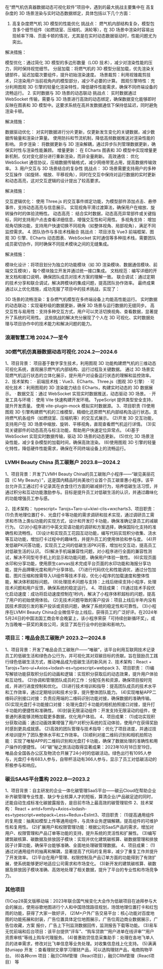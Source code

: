 
在“燃气机仿真器数据动态可视化软件”项目中，遇到的最大挑战主要集中在 高复杂度的 3D 场景渲染与实时动态数据绑定，具体包括以下几个方面：

1. 高复杂度燃气机 3D 模型的性能优化
挑战点：
燃气机内部结构复杂，模型包含多个细节组件（如燃烧室、压缩机、涡轮等），在 3D 场景中渲染时容易出现帧率下降、页面卡顿的情况，尤其是在实时动态数据驱动时，性能问题尤为突出。

解决措施：

模型优化：通过简化 3D 模型的多边形数量（LOD 技术），减少对渲染性能的压力，同时保持视觉细节。
分层加载：将燃气机的 3D 模型分层加载，优先渲染关键部件，延迟加载次要组件，提升初始渲染速度。
场景裁剪：利用视锥裁剪技术，只渲染用户当前视角内的模型部分，减少不必要的计算。
图观引擎特性：充分利用图观 3D 引擎的轻量化渲染特性，降低硬件性能需求，确保不同终端设备的流畅运行。
2. 实时数据与 3D 场景的动态联动
挑战点：
实时数据通过 WebSocket 传输，需要与 3D 场景进行高效的动态绑定，确保数据变化能够即时反映在图表和 3D 模型中。这要求系统在高并发数据通信下保持低延迟，同时避免渲染卡顿。

解决措施：

数据驱动优化：
对实时数据进行分片更新，仅更新发生变化的关键数据，减少数据传输量和渲染计算量。
使用防抖和节流机制，降低高频数据推送对渲染性能的影响。
异步渲染：
将数据更新与 3D 渲染解耦，通过异步队列管理数据更新，确保实时性与渲染性能兼顾。
增量更新：
在 ECharts 图表和 3D 模型中实现增量更新机制，仅对变化部分进行重新渲染，而非全量刷新。
高效通信：
优化 WebSocket 通信协议，压缩数据传输格式，减少网络带宽占用，提高数据传输效率。
3. 用户交互与 3D 场景结合的复杂性
挑战点：
3D 场景需要支持用户的多种交互操作（如旋转、缩放、平移视角），同时在交互中保持对运行数据的实时更新和动态高亮，这对交互逻辑的设计提出了较高要求。

解决措施：

交互逻辑优化：
使用 Three.js 的交互事件绑定功能，为模型部件添加点击、悬停事件，支持动态高亮与信息展示。
实现视角平滑过渡算法，确保用户在缩放、旋转操作时的体验流畅性。
动态高亮：
结合实时数据，动态高亮异常部件或关键指标，同时支持用户点击查看详细信息，增强交互性和可用性。
多视角支持：
增加视角切换功能，支持用户快速切换不同视角（如整体视角、局部视角），满足不同监控需求。
4. 团队协作与多技术栈融合
挑战点：
项目涉及 Vue3 前端框架、图观 3D 引擎、ECharts 动态图表、WebSocket 实时通信等多种技术栈，需要团队成员密切协作，同时确保不同技术模块之间的无缝集成。

解决措施：

模块化设计：将项目划分为独立的功能模块（如 3D 渲染模块、数据通信模块、前端交互模块），每个模块独立开发并通过统一接口集成。
文档规范：编写详细的开发文档和接口说明，确保团队成员对技术方案的理解一致。
联合调试：通过定期的技术分享和联合调试，解决跨模块的集成问题，提高团队协作效率。
最终成果
通过以上优化措施，成功克服了项目中的技术挑战，实现了：

3D 场景的流畅渲染：复杂燃气机模型在多终端设备上均能高性能运行。
实时数据的动态联动：实现毫秒级的数据更新，确保 3D 场景与运行数据的无缝同步。
高交互性与易用性：支持多种交互方式，用户可以灵活切换视角、查看数据，显著提升了系统的可用性。
这些挑战的解决充分展现了个人在 3D 可视化、实时数据处理与项目协作中的技术能力和解决问题的能力。


### 浪潮智慧工地                       2024.7—至今

### 3D燃气机仿真器数据动态可视化      2024.2—2024.6
1、项目背景：
项目基于数字孪生技术，利用图观 3D 功能构建燃气机的三维动态可视化系统，直观展示燃气机内部结构、运行过程及关键数据。
通过 3D 场景实现燃气机运行状态的立体化展示，提升用户对设备运行状态的理解和监控效率。
2、技术架构：
·  前端技术栈：Vue3、ECharts、Three.js（图观 3D 引擎）
·  可视化技术：利用图观的 3D 渲染能力结合 ECharts，构建实时动态的 3D 数据展示。
·  数据交互：通过 WebSocket 实现实时数据推送，动态驱动 3D 场景。
·  开发工具与环境： 
使用 Vite 快速构建开发环境。
TypeScript 提供类型安全支持，提升开发质量。
使用 vite-plugin-mock 模拟实时数据源。
3、项目职责
(1)使用图观 3D 引擎构建燃气机的三维模型，精细化还原燃气机内部结构及运行状态。支持燃气机各组件（如燃烧室、压缩机等）的交互式展示。
(2)开发 3D 交互功能，支持用户在 3D 场景中缩放、旋转、平移视角，直观查看燃气机运行详情。
(3)实现关键部件的动态高亮与标注功能，帮助用户快速定位异常点。
(4)基于 WebSocket 实现实时数据传输，驱动 3D 场景的动态更新。
(5)优化 3D 场景渲染性能，减少复杂模型的加载时间，确保高效渲染。
(6)使用图观 3D 引擎的轻量化特性，降低硬件性能需求，确保在不同终端设备上的流畅运行。

### LVMH Beauty China 员工碳账户             2023.8—2024.2
1、项目背景：开发了LVMH Beauty China的员工碳账户小程序——“碳见美丽花园（C My Beauty）”，这是国内精品时尚美妆行业首个员工碳普惠小程序。该平台允许员工通过打卡记录其在衣食住行方面的碳减排行为，培养低碳生活习惯，并通过积分和互动功能激励参与。目标是提升员工对低碳生活的认识，并通过趣味化的功能增强员工参与感。

2、技术架构：
typescript+ Tarojs+Taro-ui+kiwi-clis+wxcharts3、项目职责：
(1)负责地理位置打卡、光盘打卡等功能的需求调研和技术实现，通过调研员工需求和市场上类似功能的实现方式，设计和开发打卡功能，确保准确记录员工的减碳行为。
(2)对小程序进行中英文双语功能的调研和方案选择，确保国际化支持的准确性和流畅性。
(3)设计和实现员工花园互动功能，编写代码实现积分收集、浇水等互动功能，增加打卡过程中的趣味性，并提升员工的使用体验和参与度。
(4)开发低碳PK问答功能，实现员工之间的低碳生活PK问答，增加社交互动，提高员工对低碳生活的认识。
(5)解决手机端兼容性问题，对小程序进行全面的兼容性测试，解决不同型号手机上的显示和功能问题，确保用户体验一致性。
(6)实现页面水印和分享功能，使用原生canvas技术完成平台页面的水印功能和海报分享功能，提升品牌曝光度和用户分享体验。
(7)进行代码优化和性能调优，通过分包加载、图片压缩和按需导入UI组件等技术手段，优化小程序的加载速度和整体性能，解决体积超标问题。
(8)处理技术问题与支持：上线后继续支持小程序，处理技术问题和用户反馈，确保系统的稳定运行。
4、项目成果：
(1)通过技术手段优化启动速度：成功将启动速度控制在1秒内，解决了小程序体积超标的问题，提高了用户的初始使用体验。
(2)无技术问题导致的客户投诉：项目上线后半年内没有因技术原因引发的客户投诉或资损问题，确保了系统的稳定性和可靠性。
(3)小程序在LVMH Beauty China企业微信平台上线后，获得员工的广泛好评。在2024年5月24日的中国法国工商会年会晚宴上，该小程序荣获「可持续创新循环奖」，成为当晚唯一获奖的美妆公司，突显了其在行业中的创新和影响力。
### 项目三：唯品会员工碳账户                            2023.2—2024.8
1、项目背景：开发了唯品会员工碳账户——“唯碳”，该平台利用互联网技术记录员工的低碳生活和绿色办公行为，并可视化其对双碳目标的贡献。旨在鼓励员工践行绿色低碳生活方式，推动唯品成为低碳生活的新风尚
2、技术架构：React + Tarojs+Taro-ui+Axios+lodash-es+typescript+webpack
3、项目职责：
(1)编写解锁功能获取积分后的动画和逻辑：实现积分获取后的动态效果，提升用户体验和互动性。
(2)协调和管理团队成员的工作：分配任务和资源，确保项目按时完成，并进行进度控制和优化。
(3)进行技术培训和指导：提高团队成员的技术水平和工作效率，通过定期培训和技术分享，提升整体团队能力。
(4)实现唯秘APP二维码识别接口对接：负责应用端的二维码识别功能对接，确保数据的准确传输。
(5)实现光盘打卡功能接口对接：处理光盘打卡功能的相机拍照接口对接，提升打卡功能的便捷性和准确性。
(6)封装无限滚动组件：开发支持无限滚动的组件，使普通列表能够流畅加载更多数据，优化用户体验。
4、项目成果：
(1)成功实现积分获取动画：通过动画效果增强了用户对积分系统的互动体验，使用户在获得奖励时感到更具成就感。
(2)高效的团队管理与技术指导：优化了项目进度，并通过技术培训提升了团队整体水平和工作效率。
(3)顺利对接二维码识别和相机拍照功能：实现了唯秘APP的二维码识别和光盘打卡功能，确保了数据处理的准确性和用户操作的便捷性。
(4)“碳”秘之旅活动取得显著成果：2023年10月18日至19日，唯品会全国各办公区及物流仓开展了24小时的低碳活动。绿色出行有1095人参与，光盘打卡有683人参与，自带杯活动有366人参与，显示了员工对低碳活动的积极参与和响应。
### 碳云SAAS平台重构                          2022.8—2023.2
1、项目背景：自主研发的企业一体化碳管理SaaS平台——碳云Cloud在帮助企业补齐碳管理专业性差、缺少专业核算人才的短板，算清企业/产品碳足迹的同时，还能自动生成标准化碳披露报告，是目前市场上最高效的碳管理软件
2、技术架构：
React + antd+fomily+Axios+lodash-es+typescript+webpack+Less+Redux+Eslint3、项目职责：
(1)提高通用组件的复用度：抽离如模型上传等通用组件，与具体业务逻辑解耦，提高组件的可维护性和复用性。
(2)扩展用户和权限管理功能：根据公司SaaS产品的需求，增加对用户、权限管理和产品订单等功能的支持，提升系统的灵活性和扩展性。
(3)编写建筑碳核算、碳数据及排放因子模块：实现并优化建筑碳核算、碳数据管理和排放因子计算功能，确保平台能够准确、全面地处理碳管理数据。
4、项目成果：
(1)通过对通用组件的抽离和解耦，显著提高了代码的复用率，减少了重复工作并提升了开发效率。
(2)平台在用户管理、权限控制及产品订单方面的功能得到了有效扩展，使系统能够更好地适应公司需求和市场变化。
(3)新开发的建筑碳核算、碳数据及排放因子模块准确、高效地处理了相关数据，提升了平台的专业性和市场竞争力。
### 其他项目        
(1)Cop28英文版移动端：2023年联合国气候变化大会作为低碳项目在迪拜参与大会的展出，使用谷歌地图进行个人和中国场馆路径规划，场馆地理位置打卡和红包雨的功能，获得了大家一致好评，
(2)M+户外广告交易平台：核心功能对百度地图的功能拓展和封装，广告位置具体定位地图展示，广告位周边商业数据展示，广告位收藏，方案 报价，广告上下刊监测数据回传，监测报告下载等功能。
(3)易车无忧前端和后台项目：该平台提供“评车”、“购车贷款”“用户进单在线评审”“用户资质审核”等线上购车代理服务。
(4)普惠助贷信息采集助手：处理在各地飞单人员的进单需求，修改对比飞单信息等业务处理。对收集信息线上化支持。
(5)满满财uniapp 开发 ：查看理财文章学习理财产品，可以选购理财产品，电商购物平台。
(6)各种crm 项目：融贝CRM管理（React项目），融贝CRM管理（React项目） 等


   